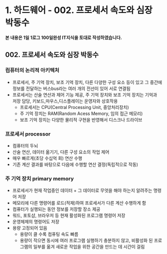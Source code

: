 # 1. 하드웨어 - 002. 프로세서 속도와 심장 박동수

**본 내용은 1일 1로그 100일완성 IT지식을 토대로 작성하였습니다.**


## 002. 프로세서 속도와 심장 박동수

### 컴퓨터의 논리적 아키텍처

* 프로세서, 주 기억 장치, 보조 기억 장치, 다른 다양한 구성 요소 등이 있고 그 중간에 정보를 전달하는 버스bus라는 여러 개의 전선이 있어 서로 연결됨
* 프로세서는 산술 연산과 제어 기능 제공, 주 기억 장치와 보조 기억 장치는 기억과 저장 담당, 키보드,마우스,디스플레이는 운영자와 상호작용
  * 프로세서는 CPU(Central Processing Unit, 중앙처리장치)
  * 주 기억 장치는 RAM(Random Acess Memory, 임의 접근 메모리)
  * 보조 기억 장치는 다양한 물리적 구현을 반영해서 디스크나 드라이브




### 프로세서 processor

 * 컴퓨터의 두뇌
 * 산술 연산, 데이터 옮기기, 다른 구성 요소의 작업 제어
 * 매우 빠르게(초당 수십억 회) 연산 수행
 * 기존 계산 결과를 바탕으로 다음에 수행할 연산 결정(독립적으로 작동)


### 주 기억 장치 primary memory

 * 프로세서가 현재 작업중인 데이터 + 그 데이터로 무엇을 해야 하는지 알려주는 명령어 저장
 * 메모리에 다른 명령어를 로드(적재)하여 프로세서가 다른 계산 수행하게 함
 * 컴퓨터가 실행되는 동안 정보를 저장할 장소 제공
 * 워드, 포토샵, 브라우저 등 현재 활성화된 프로그램 명령어 저장
 * 운영체제의 명령어도 저장
 * 용량 고정되어 있음
   * 용량이 클 수록 컴퓨팅 속도 빠름
   * 용량이 작으면 동시에 여러 프로그램 실행하기 충분하지 않고, 비활성화 된 프로그램의 일부를 옮겨 새로운 작업을 위한 공간을 만드는 데 시간이 걸림


